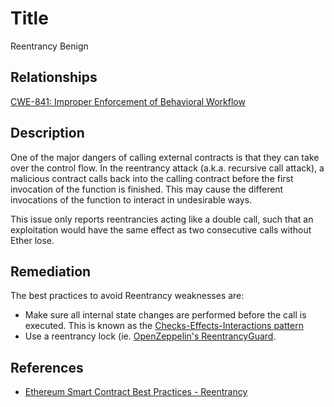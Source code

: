 # Title 
Reentrancy Benign

## Relationships 
[CWE-841: Improper Enforcement of Behavioral Workflow](https://cwe.mitre.org/data/definitions/841.html)

## Description 
One of the major dangers of calling external contracts is that they can take over the control flow. In the reentrancy attack (a.k.a. recursive call attack), a malicious contract calls back into the calling contract before the first invocation of the function is finished. This may cause the different invocations of the function to interact in undesirable ways.

This issue only reports reentrancies acting like a double call, such that an exploitation would have the same effect as two consecutive calls without Ether lose.

## Remediation
The best practices to avoid Reentrancy weaknesses are: 

- Make sure all internal state changes are performed before the call is executed. This is known as the [Checks-Effects-Interactions pattern](https://solidity.readthedocs.io/en/latest/security-considerations.html#use-the-checks-effects-interactions-pattern)
- Use a reentrancy lock (ie.  [OpenZeppelin's ReentrancyGuard](https://github.com/OpenZeppelin/openzeppelin-contracts/blob/master/contracts/utils/ReentrancyGuard.sol).

## References 
* [Ethereum Smart Contract Best Practices - Reentrancy](https://consensys.github.io/smart-contract-best-practices/known_attacks/#reentrancy)
